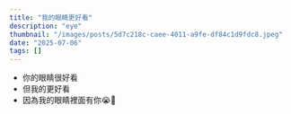 ```yaml
---
title: "我的眼睛更好看"
description: "eye"
thumbnail: "/images/posts/5d7c218c-caee-4011-a9fe-df84c1d9fdc8.jpeg"
date: "2025-07-06"
tags: []
---
```

- 你的眼睛很好看
- 但我的更好看
- 因為我的眼睛裡面有你😭🫵
